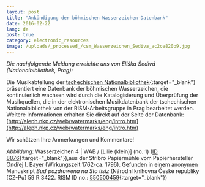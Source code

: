```yaml
---
layout: post
title: "Ankündigung der böhmischen Wasserzeichen-Datenbank"
date: 2016-02-22
lang: de
post: true
category: electronic_resources
image: /uploads/_processed_/csm_Wasserzeichen_Sediva_ac2ce820b9.jpg
---
```



_Die nachfolgende Meldung erreichte uns von Eliška Šedivá (Nationalbibliothek, Prag):_

Die Musikabteilung der [tschechischen Nationalbibliothek](http://www.en.nkp.cz/about-us/professional-activities/music){:target="_blank"} präsentiert eine Datenbank der böhmischen Wasserzeichen, die kontinuierlich wachsen wird durch die Katalogisierung und Überprüfung der Musikquellen, die in der elektronischen Musikdatenbank der tschechischen Nationalbibliothek von der RISM-Arbeitsgruppe in Prag bearbeitet werden. Weitere Informationen erhalten Sie direkt auf der Seite der Datenbank:[http://aleph.nkp.cz/web/watermarks/eng/intro.htm](http://aleph.nkp.cz/web/watermarks/eng/intro.htm)

Wir schätzen Ihre Anmerkungen und Kommentare!



_Abbildung_: Wasserzeichen 4 | WAB / [Lilie (klein)] (no. 1) ([ID 8876](http://aleph.nkp.cz/web/watermarks/_8876.htm){:target="_blank"}),aus der Stříbro Papiermühle vom Papierhersteller Ondřej I. Bayer (Wirkungszeit 1762-ca. 1796). Gefunden in einem anonymen Manuskript _Buď pozdrawena na Sto tisiz_ (Národní knihovna České republiky [CZ-Pu] 59 R 3422. RISM ID no.: [550500459](https://opac.rism.info/search?id=550500459){:target="_blank"})

<script type="text/javascript">var switchTo5x=true;</script><script type="text/javascript" src="http://w.sharethis.com/button/buttons.js"></script><script type="text/javascript">stLight.options({publisher: "9b601438-1ce1-49d8-bfd7-9cff5df54c17", doNotHash: false, doNotCopy: false, hashAddressBar: false});</script>